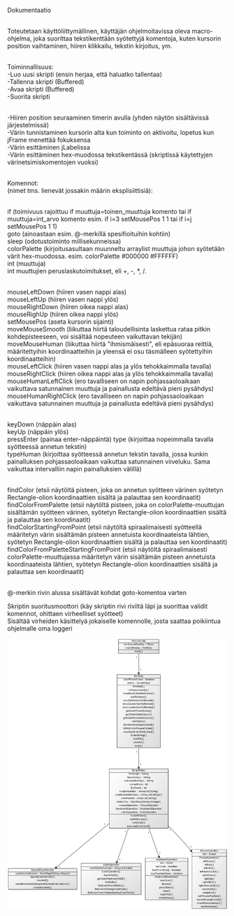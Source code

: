 Dokumentaatio<br><br>

Toteutetaan käyttöliittymällinen, käyttäjän ohjelmoitavissa oleva macro-ohjelma, joka suorittaa tekstikenttään syötettyjä
komentoja, kuten kursorin position vaihtaminen, hiiren klikkailu, tekstin kirjoitus, ym.<br><br>

Toiminnallisuus:<br>
-Luo uusi skripti (ensin herjaa, että haluatko tallentaa)<br>
-Tallenna skripti (Buffered)<br>
-Avaa skripti (Buffered)<br>
-Suorita skripti<br><br>

-Hiiren position seuraaminen timerin avulla (yhden näytön sisältävissä järjestelmissä)<br>
-Värin tunnistaminen kursorin alta kun toiminto on aktivoitu, lopetus kun jFrame menettää fokuksensa<br>
-Värin esittäminen jLabelissa<br>
-Värin esittäminen hex-muodossa tekstikentässä (skriptissä käytettyjen värinetsimiskomentojen vuoksi)<br><br>

Komennot:<br>
(nimet tms. lienevät jossakin määrin eksplisiittisiä):<br><br>

if (toimivuus rajoittuu if muuttuja=toinen_muuttuja komento tai if muuttuja=int_arvo komento esim. if i=3 setMousePos 1 1 tai if i=j setMousePos 1 1)<br>
goto (ainoastaan esim. @-merkillä spesifioituihin kohtiin)<br>
sleep (odotustoiminto millisekunneissa)<br>
colorPalette (kirjoitusasultaan muunneltu arraylist muuttuja johon syötetään värit hex-muodossa. esim. colorPalette #000000 #FFFFFF)<br>
int (muuttuja)<br>
int muuttujien peruslaskutoimitukset, eli +, -, *, /.<br><br>

mouseLeftDown (hiiren vasen nappi alas)<br>
mouseLeftUp (hiiren vasen nappi ylös)<br>
mouseRightDown (hiiren oikea nappi alas)<br>
mouseRighUp (hiiren oikea nappi ylös)<br>
setMousePos (aseta kursorin sijainti)<br>
moveMouseSmooth (liikuttaa hiirtä taloudellisinta laskettua rataa pitkin kohdepisteeseen, voi sisältää nopeuteen vaikuttavan tekijän)<br>
moveMouseHuman (liikuttaa hiirtä "ihmismäisesti", eli epäsuoraa reittiä, määritettyihin koordinaatteihin ja yleensä ei osu täsmälleen syötettyihin koordinaatteihin)<br>
mouseLeftClick (hiiren vasen nappi alas ja ylös tehokkaimmalla tavalla)<br>
mouseRightClick (hiiren oikea nappi alas ja ylös tehokkaimmalla tavalla)<br>
mouseHumanLeftClick (ero tavalliseen on napin pohjassaoloaikaan vaikuttava satunnainen muuttuja ja painallusta edeltävä pieni pysähdys)<br>
mouseHumanRightClick (ero tavalliseen on napin pohjassaoloaikaan vaikuttava satunnainen muuttuja ja painallusta edeltävä pieni pysähdys)<br><br>

keyDown (näppäin alas)<br>
keyUp (näppäin ylös)<br>
pressEnter (painaa enter-näppäintä)
type (kirjoittaa nopeimmalla tavalla syötteessä annetun tekstin)<br>
typeHuman (kirjoittaa syötteessä annetun tekstin tavalla, jossa kunkin painalluksen pohjassaoloaikaan vaikuttaa satunnainen viiveluku. Sama vaikuttaa intervalliin napin painalluksien välillä)<br><br>

findColor (etsii näytöltä pisteen, joka on annetun syötteen värinen syötetyn Rectangle-olion koordinaattien sisältä ja palauttaa sen koordinaatit)<br>
findColorFromPalette (etsii näytöltä pisteen, joka on colorPalette-muuttujan sisältämän syötteen värinen, syötetyn Rectangle-olion koordinaattien sisältä ja palauttaa sen koordinaatit)<br>
findColorStartingFromPoint (etsii näytöltä spiraalimaisesti syötteellä määritetyn värin sisältämän pisteen annetuista koordinaateista lähtien, syötetyn Rectangle-olion koordinaattien sisältä ja palauttaa sen koordinaatit)<br>
findColorFromPaletteStartingFromPoint (etsii näytöltä spiraalimaisesti colorPalette-muuttujassa määritetyn värin sisältämän pisteen annetuista koordinaateista lähtien, syötetyn Rectangle-olion koordinaattien sisältä ja palauttaa sen koordinaatit)<br><br>

@-merkin rivin alussa sisältävät kohdat goto-komentoa varten<br>

Skriptin suoritusmoottori (käy skriptin rivi riviltä läpi ja suorittaa validit komennot, ohittaen virheelliset syötteet)<br>
Sisältää virheiden käsittelyä jokaiselle komennolle, josta saattaa poikiintua ohjelmalle oma loggeri<br>


![Alt text](luokkakaavio.png "Luokkakaavio")
